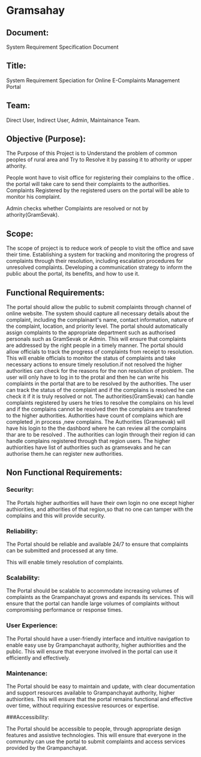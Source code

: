 # Gramsahay

## Document:
System Requirement Specification Document

## Title:
System Requirement Speciation for Online E-Complaints Management Portal

## Team: 
Direct User, Indirect User, Admin, Maintainance Team.

## Objective (Purpose):
The Purpose of this Project is to Understand the problem of common peoples of rural area and Try to Resolve it by passing it to athority or upper athority.

People wont have to visit office for registering their complains to the office .
the portal will take care to send their complaints to the authorities.
Complaints Registered by the registered users on the portal will be able to monitor his complaint.

Admin checks whether Complaints are resolved or not by athority(GramSevak).

## Scope:
The scope of project is to reduce work of people to visit the office and save their time.
Establishing a system for tracking and monitoring the progress of complaints through their resolution, including escalation procedures for unresolved complaints.
Developing a communication strategy to inform the public about the portal, its benefits, and how to use it.

## Functional Requirements:

The portal should allow the public to submit complaints through  channel of online website. The system should capture all necessary details about the complaint, including the complainant's name, contact information, nature of the complaint, location, and priority level.
The portal should automatically assign complaints to the appropriate department such as authorised personals such as GramSevak or Admin. This will ensure that complaints are addressed by the right people in a timely manner.
The portal should allow officials to track the progress of complaints from receipt to resolution. This will enable officials to monitor the status of complaints and take necessary actions to ensure timely resolution.if not resolved the higher authorities can check for the reasons for the non resolution of problem.
The user will only have to log in to the protal and then he can write his complaints in the portal that are to be resolved by the authorities.
The user can track the status of the complaint and if the complains is resolved he can check it if it is truly resolved or not.
The authorities(GramSevak) can handle complaints registered by users he tries to resolve the complains on his level and if the complains cannot be resolved then the complains are transfered  to the higher authorities.
Authorities have count of complains which are completed ,in process ,new complains.
The Authorities (Gramsevak) will have his login to the the dashbord where he can review all the complains thar are to be resolved .
The authorities can login through their region id can handle complains registered through that region users.
The higher authiorities have list of authorities such as gramsevaks and he can authorise them.he can register new authorities. 

## Non Functional Requirements:


### Security: 

The Portals higher authorities  will have their own login no one except higher authiorities, and athorities of that region,so that no one can tamper with the complains and this will provide security. 


### Reliability: 

The Portal should be reliable and available 24/7 to ensure that complaints can be submitted and processed at any time. 

This will enable timely resolution of complaints.

### Scalability:

The Portal should be scalable to accommodate increasing volumes of complaints as the Grampanchayat grows and expands its services. This will ensure that the portal can handle large volumes of complaints without compromising performance or response times.

### User Experience:
 
The Portal should have a user-friendly interface and intuitive navigation to enable easy use by Grampanchayat authority, higher authiorities and the public. This will ensure that everyone involved in the portal can use it efficiently and effectively.


### Maintenance: 

The Portal should be easy to maintain and update, with clear documentation and support resources available to Grampanchayat authority, higher authiorities. This will ensure that the portal remains functional and effective over time, without requiring excessive resources or expertise.

###Accessibility:

The Portal should be accessible to people, through appropriate design features and assistive technologies. This will ensure that everyone in the community can use the portal to submit complaints and access services provided by the Grampanchayat.


